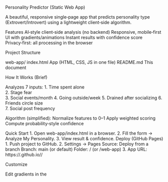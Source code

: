 Personality Predictor (Static Web App)

A beautiful, responsive single‑page app that predicts personality type (Extrovert/Introvert) using a lightweight client‑side algorithm. 


Features
	AI‑style client‑side analysis (no backend)
	Responsive, mobile‑first UI with gradients/animations
	Instant results with confidence score
	Privacy‑first: all processing in the browser

Project Structure

web-app/
index.html   App (HTML, CSS, JS in one file)
README.md    This document

How It Works (Brief)

Analyzes 7 inputs:
	1.	Time spent alone  
	2. Stage fear  
	3. Social events/month
	4.	Going outside/week 
	5. Drained after socializing
	6.	Friends circle size  
	7. Social post frequency

Algorithm (simplified):
	Normalize features to 0–1
	Apply weighted scoring
	Compute probability‑style confidence

Quick Start
	1.	Open web-app/index.html in a browser.
	2.	Fill the form → Analyze My Personality.
	3.	View result & confidence.
 Deploy (GitHub Pages)
	1.	Push project to GitHub.
	2.	Settings → Pages
	         Source: Deploy from a branch
	         Branch: main (or default)  Folder: / (or /web-app)
	3.	App URL: https://<username>.github.io/<repo>/

Customize

Edit gradients in the <style> section of index.html:

/* Main */
background: linear-gradient(135deg, #89f7fe 0%, #66a6ff 100%);
/* Extrovert */
background: linear-gradient(135deg, #4facfe 0%, #00f2fe 100%);
/* Introvert */
background: linear-gradient(135deg, #fa709a 0%, #fee140 100%);


Testing

Try these examples:
	Extrovert: Alone 2h , No stage fear , 8 events/mo , Outside 5/wk , Not drained , 20 friends , 5 posts/wk
	Introvert: Alone 6h , Stage fear , 2 events/mo , Outside 2/wk , Drained , 5 friends , 1 post/wk

Tech
	HTML5 for structure
	CSS3 for styling/animations
	JavaScript for scoring & UI

Privacy
	No data storage or tracking
	100% client‑side

Support (Basics)
	If GitHub Pages doesn’t load: check Settings → Pages folder/branch
	If results seem off: model is simplified for demo/education
	Check browser console for errors



